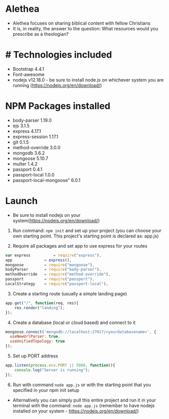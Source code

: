 # Alethea 
* Alethea focuses on sharing biblical content with fellow Christians
* It is, in reality, the answer to the question: What resources would you prescribe as a theologian?

# # Technologies included
* Bootstrap 4.4.1
* Font-awesome
* nodejs v12.18.0 - be sure to install node.js on whichever system you are running (https://nodejs.org/en/download/)

# NPM Packages installed
* body-parser 1.19.0
* ejs 3.1.5
* express 4.17.1
* express-session 1.17.1
* git 0.1.5
* method-override 3.0.0
* mongodb 3.6.2
* mongoose 5.10.7
* multer 1.4.2
* passport 0.4.1
* passport-local 1.0.0
* passport-local-mongoose" 6.0.1


# Launch

* Be sure to install nodejs on your system(https://nodejs.org/en/download/)

1. Run command: `npm init` and set up your project (you can choose your own starting point. This project's starting point is declared as: app.js)

2. Require all packages and set app to use express for your routes

```javascript
var express          = require("express"),
app              = express(),
mongoose         = require("mongoose"),
bodyParser       = require("body-parser"),
methodOverride   = require("method-override"),
passport         = require("passport"),
LocalStrategy    = require("passport-local"),
```

3. Create a starting route (usually a simple landing page)

``` javascript
app.get("/", function(req, res){
	res.render("landing");
});
```

4. Create a database (local or cloud based) and connect to it
``` Javascript
mongoose.connect('mongodb://localhost:27017/<yourdatabasename>', {
  useNewUrlParser: true,
  useUnifiedTopology: true
});
```

5. Set up PORT address
```Javascript
app.listen(process.env.PORT || 5000, function(){
	console.log("Server is running");
});
```

6.  Run with command `node app.js` or with the starting point that you specified in your npm init setup


* Alternatively you can simply pull this entire project and run it in your terminal with the command:
 `node app.js` (remember to have nodejs installed on your system - https://nodejs.org/en/download/)